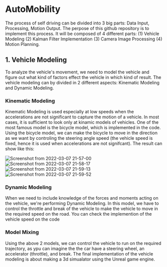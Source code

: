 # AutoMobility

The process of self driving can be divided into 3 big parts: Data Input, Processing, Motion Output. The perpose of this github repository is to implement this process. It will be composed of 4 different parts: (1) Vehicle Modeling (2) Kalman Filter Implementation (3) Camera Image Processing (4) Motion Planning.


## 1. Vehicle Modeling

To analyze the vehicle's movement, we need to model the vehicle and figure out what kind of factors effect the vehicle in which kind of result. The vehicle modeling can by divided in 2 different aspects: Kinematic Modeling and Dynamic Modeling.

### Kinematic Modeling
Kinematic Modeling is used especially at low speeds when the accelerations are not significant to capture the motion of a vehicle. In most cases, it is sufficient to look only at kinamic models of vehicles. One of the most famous model is the bicycle model, which is implemented in the code. Using the bicycle model, we can make the bicycle to move in the direction as we want by controling the steering angle speed (the vehicle speed is fixed, hence it is used when accelerations are not signifcant). The result can show like this:

![Screenshot from 2022-03-07 21-57-00](https://user-images.githubusercontent.com/22390526/157038830-3dad543e-f7cc-4c51-8f54-e619064d7efe.png)
![Screenshot from 2022-03-07 21-58-17](https://user-images.githubusercontent.com/22390526/157038969-f3d45d24-1462-4698-8402-73f8c3d8ae16.png)
![Screenshot from 2022-03-07 21-59-13](https://user-images.githubusercontent.com/22390526/157039092-fd59d576-eed2-4be2-a9e2-dab2a96e9027.png)
![Screenshot from 2022-03-07 21-59-52](https://user-images.githubusercontent.com/22390526/157039179-6db3eee9-9d22-4313-bdcb-e84bdd6239fc.png)

### Dynamic Modeling
When we need to include knowledge of the forces and moments acting on the vehicle, we're performing Dynamic Modeling. In this model, we have to control the throttle and break of the vehicle to make the vehicle to move in the required speed on the road. You can check the implemention of the vehicle speed on the code

### Model Mixing
Using the above 2 models, we can control the vehicle to run on the required trajectory, as ypu can imagine the the car have a steering wheel, an accelerator (throttle), and break. The final implementation of the vehicle modeling is about making a 3d simualator using the Unreal game engine.
